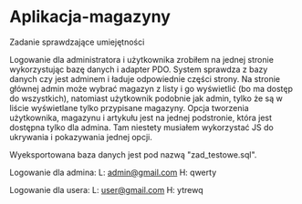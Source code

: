 # Aplikacja-magazyny
Zadanie sprawdzające umiejętności

Logowanie dla administratora i użytkownika zrobiłem na jednej stronie wykorzystując bazę danych i adapter PDO.
System sprawdza z bazy danych czy jest adminem i ładuje odpowiednie części strony.
Na stronie głównej admin może wybrać magazyn z listy i go wyświetlić (bo ma dostęp do wszystkich), natomiast użytkownik podobnie jak admin, tylko że są w liście wyświetlane tylko przypisane magazyny.
Opcja tworzenia użytkownika, magazynu i artykułu jest na jednej podstronie, która jest dostępna tylko dla admina. Tam niestety musiałem wykorzystać JS do ukrywania i pokazywania jednej opcji.

Wyeksportowana baza danych jest pod nazwą "zad_testowe.sql".

Logowanie dla admina:
L: admin@gmail.com
H: qwerty

Logowanie dla usera:
L: user@gmail.com
H: ytrewq
